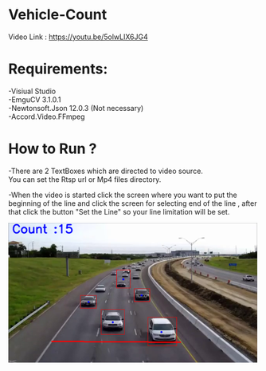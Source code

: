# Vehicle-Count  
Video Link : https://youtu.be/5olwLIX6JG4

# Requirements: 
-Visiual Studio  
-EmguCV 3.1.0.1  
-Newtonsoft.Json 12.0.3 (Not necessary)  
-Accord.Video.FFmpeg
# How to Run ?  

-There are 2 TextBoxes which are directed to video source.  
You can set the Rtsp url or Mp4 files directory.  

-When the video is started click the screen where you want to put the beginning of the line and 
click the screen for selecting end of the line ,
after that click the button "Set the Line" so your line limitation will be set.  

<img src="test.png" width=500>
